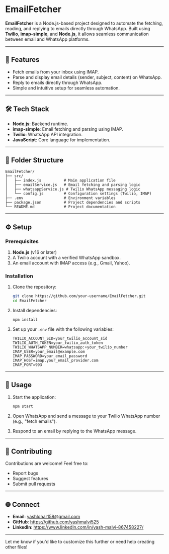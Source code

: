 

# EmailFetcher

**EmailFetcher** is a Node.js-based project designed to automate the fetching, reading, and replying to emails directly through WhatsApp. Built using **Twilio**, **imap-simple**, and **Node.js**, it allows seamless communication between email and WhatsApp platforms.

---

## 🚀 Features

- Fetch emails from your inbox using IMAP.
- Parse and display email details (sender, subject, content) on WhatsApp.
- Reply to emails directly through WhatsApp.
- Simple and intuitive setup for seamless automation.

---

## 🛠️ Tech Stack

- **Node.js**: Backend runtime.
- **imap-simple**: Email fetching and parsing using IMAP.
- **Twilio**: WhatsApp API integration.
- **JavaScript**: Core language for implementation.

---

## 📂 Folder Structure

```
EmailFetcher/
├── src/
│   ├── index.js          # Main application file
│   ├── emailService.js   # Email fetching and parsing logic
│   ├── whatsappService.js # Twilio WhatsApp messaging logic
│   └── config.js         # Configuration settings (Twilio, IMAP)
├── .env                  # Environment variables
├── package.json          # Project dependencies and scripts
└── README.md             # Project documentation
```

---

## ⚙️ Setup

### Prerequisites
1. **Node.js** (v16 or later)
2. A Twilio account with a verified WhatsApp sandbox.
3. An email account with IMAP access (e.g., Gmail, Yahoo).

### Installation

1. Clone the repository:
   ```bash
   git clone https://github.com/your-username/EmailFetcher.git
   cd EmailFetcher
   ```

2. Install dependencies:
   ```bash
   npm install
   ```

3. Set up your `.env` file with the following variables:
   ```env
   TWILIO_ACCOUNT_SID=your_twilio_account_sid
   TWILIO_AUTH_TOKEN=your_twilio_auth_token
   TWILIO_WHATSAPP_NUMBER=whatsapp:+your_twilio_number
   IMAP_USER=your_email@example.com
   IMAP_PASSWORD=your_email_password
   IMAP_HOST=imap.your_email_provider.com
   IMAP_PORT=993
   ```

---

## 🏃 Usage

1. Start the application:
   ```bash
   npm start
   ```

2. Open WhatsApp and send a message to your Twilio WhatsApp number (e.g., "fetch emails").

3. Respond to an email by replying to the WhatsApp message.

---

## 🤝 Contributing

Contributions are welcome! Feel free to:
- Report bugs
- Suggest features
- Submit pull requests

---



## 🌐 Connect

- **Email**: yashlohar158@gmail.com
- **GitHub**: https://github.com/yashmalvi525
- **LinkedIn**: https://www.linkedin.com/in/yash-malvi-867458227/

---

Let me know if you'd like to customize this further or need help creating other files!
